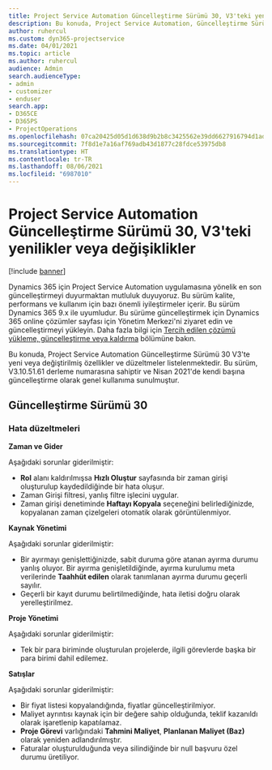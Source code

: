 ```yaml
---
title: Project Service Automation Güncelleştirme Sürümü 30, V3'teki yenilikler veya değişiklikler
description: Bu konuda, Project Service Automation, Güncelleştirme Sürümü 30, V3'teki özellikler ve düzeltmeler listelenir.
author: ruhercul
ms.custom: dyn365-projectservice
ms.date: 04/01/2021
ms.topic: article
ms.author: ruhercul
audience: Admin
search.audienceType:
- admin
- customizer
- enduser
search.app:
- D365CE
- D365PS
- ProjectOperations
ms.openlocfilehash: 07ca20425d05d1d638d9b2b8c3425562e39dd6627916794d1ad8441f00658459
ms.sourcegitcommit: 7f8d1e7a16af769adb43d1877c28fdce53975db8
ms.translationtype: HT
ms.contentlocale: tr-TR
ms.lasthandoff: 08/06/2021
ms.locfileid: "6987010"
---
```

# <a name="whats-new-or-changed-in-project-service-automation-update-release-30-v3"></a>Project Service Automation Güncelleştirme Sürümü 30, V3'teki yenilikler veya değişiklikler

[!include [banner](../includes/psa-now-project-operations.md)]

Dynamics 365 için Project Service Automation uygulamasına yönelik en son güncelleştirmeyi duyurmaktan mutluluk duyuyoruz. Bu sürüm kalite, performans ve kullanım için bazı önemli iyileştirmeler içerir. Bu sürüm Dynamics 365 9.x ile uyumludur. Bu sürüme güncelleştirmek için Dynamics 365 online çözümler sayfası için Yönetim Merkezi'ni ziyaret edin ve güncelleştirmeyi yükleyin. Daha fazla bilgi için [Tercih edilen çözümü yükleme, güncelleştirme veya kaldırma](/power-platform/admin/install-remove-preferred-solution.md) bölümüne bakın.

Bu konuda, Project Service Automation Güncelleştirme Sürümü 30 V3'te yeni veya değiştirilmiş özellikler ve düzeltmeler listelenmektedir. Bu sürüm, V3.10.51.61 derleme numarasına sahiptir ve Nisan 2021'de kendi başına güncelleştirme olarak genel kullanıma sunulmuştur.

## <a name="update-release-30"></a>Güncelleştirme Sürümü 30

### <a name="bug-fixes"></a>Hata düzeltmeleri

**Zaman ve Gider**

Aşağıdaki sorunlar giderilmiştir:

- **Rol** alanı kaldırılmışsa **Hızlı Oluştur** sayfasında bir zaman girişi oluşturulup kaydedildiğinde bir hata oluşur.
- Zaman Girişi filtresi, yanlış filtre işlecini uygular.
- Zaman girişi denetiminde **Haftayı Kopyala** seçeneğini belirlediğinizde, kopyalanan zaman çizelgeleri otomatik olarak görüntülenmiyor.

**Kaynak Yönetimi**

Aşağıdaki sorunlar giderilmiştir:

- Bir ayırmayı genişlettiğinizde, sabit duruma göre atanan ayırma durumu yanlış oluyor. Bir ayırma genişletildiğinde, ayırma kurulumu meta verilerinde **Taahhüt edilen** olarak tanımlanan ayırma durumu geçerli sayılır.
- Geçerli bir kayıt durumu belirtilmediğinde, hata iletisi doğru olarak yerelleştirilmez.

**Proje Yönetimi**

Aşağıdaki sorunlar giderilmiştir:

- Tek bir para biriminde oluşturulan projelerde, ilgili görevlerde başka bir para birimi dahil edilemez.

**Satışlar**

Aşağıdaki sorunlar giderilmiştir:

- Bir fiyat listesi kopyalandığında, fiyatlar güncelleştirilmiyor.
- Maliyet ayrıntısı kaynak için bir değere sahip olduğunda, teklif kazanıldı olarak işaretlenip kapatılamaz.
- **Proje Görevi** varlığındaki **Tahmini Maliyet**, **Planlanan Maliyet (Baz)** olarak yeniden adlandırılmıştır.
- Faturalar oluşturulduğunda veya silindiğinde bir null başvuru özel durumu üretiliyor.

